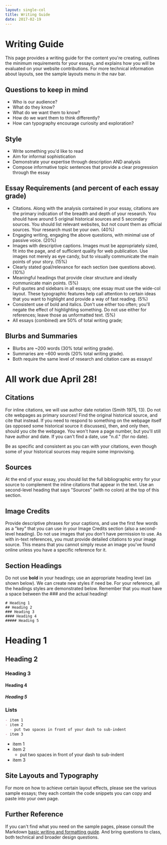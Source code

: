 ```yaml
---
layout: single-col
title: Writing Guide
date: 2017-02-19
---
```


# Writing Guide
This page provides a writing guide for the content you're creating, outlines the minimum requirements for your essays, and explains how you will be evaluated on your website contributions. For more technical information about layouts, see the sample layouts menu in the nav bar.

## Questions to keep in mind
- Who is our audience?
- What do they know?
- What do we want them to know?
- How do we want them to think differently?
- How can typography encourage curiosity and exploration?

## Style
- Write something you'd like to read
- Aim for informal sophistication
- Demonstrate your expertise through description AND analysis
- Compose informative topic sentences that provide a clear progression through the essay

## Essay Requirements (and percent of each essay grade)
- Citations. Along with the analysis contained in your essay, citations are the primary indication of the breadth and depth of your research. You should have around 5 original historical sources and 5 secondary sources. You should list relevant websites, but not count them as official sources. Your research must be your own. (40%)
- Engaging writing, engaging the above questions, with minimal use of passive voice. (20%)
- Images with descriptive captions. Images must be appropriately sized, fit into the page, and of sufficient quality for web publication. Use images not merely as eye candy, but to visually communicate the main points of your story. (15%)
- Clearly stated goal/relevance for each section (see questions above). (10%)
- Meaningful headings that provide clear structure and ideally communicate main points. (5%)
- Pull quotes and sidebars in all essays; one essay must use the wide-col layout. These typographic features help call attention to certain ideas that you want to highlight and provide a way of fast reading. (5%)
- Consistent use of bold and italics. Don't use either too often; you'll negate the effect of highlighting something. Do not use either for references; leave those as unformatted text. (5%)
- All essays (combined) are 50% of total writing grade;

## Blurbs and Summaries
- Blurbs are ~200 words (30% total writing grade).
- Summaries are ~600 words (20% total writing grade).
- Both require the same level of research and citation care as essays!

# All work due April 28!

## Citations
For inline citations, we will use author date notation (Smith 1975, 13). Do not cite webpages as primary sources! Find the original historical source, and cite that instead. If you need to respond to something on the webpage itself (as opposed some historical source it discusses), then, and only then, should you cite the webpage. You won't have a page number, but you'll still have author and date. If you can't find a date, use "n.d." (for no date).

Be as specific and consistent as you can with your citations, even though some of your historical sources may require some improvising.


## Sources
At the end of your essay, you should list the full bibliographic entry for your source to complement the inline citations that appear in the text. Use an second-level heading that says "Sources" (with no colon) at the top of this section.

## Image Credits
Provide descriptive phrases for your captions, and use the first few words as a "key" that you can use in your Image Credits section (also a second-level heading). Do not use images that you don't have permission to use. As with in-text references, you must provide detailed citations to your image source. This means that you cannot simply reuse an image you've found online unless you have a specific reference for it.

## Section Headings
Do not use **bold** in your headings; use an appropriate heading level (as shown below). We can create new styles if need be. For your reference, all the headings styles are demonstrated below. Remember that you must have a space between the ### and the actual heading!

```
# Heading 1
## Heading 2
### Heading 3
#### Heading 4
##### Heading 5
```
# Heading 1

## Heading 2

### Heading 3

#### Heading 4

##### Heading 5


### Lists
``` markdown
- item 1
- item 2
  - put two spaces in front of your dash to sub-indent
- item 3
```

- item 1
- item 2
  - put two spaces in front of your dash to sub-indent
- item 3


## Site Layouts and Typography
For more on how to achieve certain layout effects, please see the various sample essays; they each contain the code snippets you can copy and paste into your own page.

## Further Reference
If you can't find what you need on the sample pages, please consult the Markdown [basic writing and formatting guide](https://help.github.com/articles/basic-writing-and-formatting-syntax/). And bring questions to class, both technical and broader design questions.
